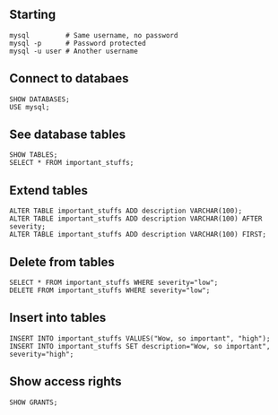 ## Starting
    mysql         # Same username, no password
    mysql -p      # Password protected
    mysql -u user # Another username

## Connect to databaes
    SHOW DATABASES;
    USE mysql;

## See database tables
    SHOW TABLES;
    SELECT * FROM important_stuffs;

## Extend tables
    ALTER TABLE important_stuffs ADD description VARCHAR(100);
    ALTER TABLE important_stuffs ADD description VARCHAR(100) AFTER severity;
    ALTER TABLE important_stuffs ADD description VARCHAR(100) FIRST;

## Delete from tables
    SELECT * FROM important_stuffs WHERE severity="low";
    DELETE FROM important_stuffs WHERE severity="low";

## Insert into tables
    INSERT INTO important_stuffs VALUES("Wow, so important", "high");
    INSERT INTO important_stuffs SET description="Wow, so important", severity="high";

## Show access rights
    SHOW GRANTS;
